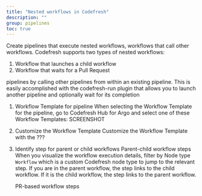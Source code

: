 ```yaml
---
title: "Nested workflows in Codefresh"
description: ""
group: pipelines
toc: true
---
```


Create pipelines that execute nested workflows, workflows that call other workflows. Codefresh supports two types of nested workflows:
1. Workflow that launches a child workflow
1. Workflow that waits for a Pull Request 

  pipelines by calling other pipelines from within an existing pipeline. This is easily accomplished with the codefresh-run plugin that allows you to launch another pipeline and optionally wait for its completion

  1. Workflow Template for pipeline
    When selecting the Workflow Template for the pipeline, go to Codefresh Hub for Argo and select one of these Workflow Templates:
     SCREENSHOT

  1. Customize the Workflow Template
     Customize the Workflow Template with the ???

  1. Identify step for parent or child workflows 
    Parent-child workflow steps
     When you visualize the workflow execution details, filter by Node type `Workflow` which is a custom Codefresh node type to jump to the relevant step. If you are in the parent workflow, the step links to the child workflow. If it is the child workflow, the step links to the parent workflow. 

     PR-based workflow steps



 